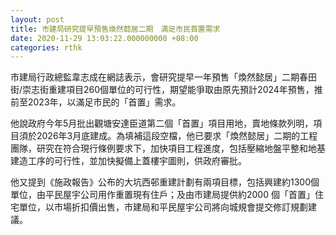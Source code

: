 ```yaml
---
layout: post
title: 市建局研究提早預售煥然懿居二期　滿足市民首置需求
date: 2020-11-29 13:03:22.000000000 +08:00
categories: rthk
---
```


市建局行政總監韋志成在網誌表示，會研究提早一年預售「煥然懿居」二期春田街/崇志街重建項目260個單位的可行性，期望能爭取由原先預計2024年預售，推前至2023年，以滿足市民的「首置」需求。

他說政府今年5月批出觀塘安達臣道第二個「首置」項目用地，賣地條款列明，項目須於2026年3月底建成。為填補這段空檔，他已要求「煥然懿居」二期的工程團隊，研究在符合現行條例要求下，加快項目工程進度，包括壓縮地盤平整和地基建造工序的可行性，並加快擬備上蓋樓宇圖則，供政府審批。

他又提到《施政報告》公布的大坑西邨重建計劃有兩項目標，包括興建約1300個單位，由平民屋宇公司用作重置現有住戶；及由市建局提供約2000 個「首置」住宅單位，以市場折扣價出售，市建局和平民屋宇公司將向城規會提交修訂規劃建議。
